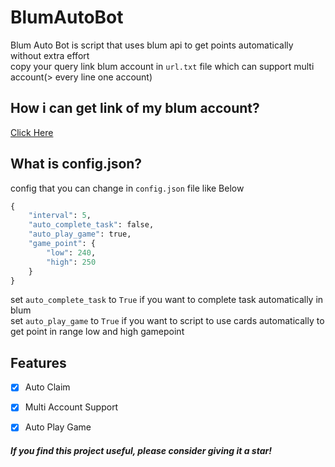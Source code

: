 ﻿# BlumAutoBot

Blum Auto Bot is script that uses blum api to get points automatically without extra effort     
copy your query link blum account in `url.txt` file which can support multi account(> every line one account)



## How i can get link of my blum account?  

[Click Here](https://github.com/rezamatin1290/BlumAutoBot/issues/2#issuecomment-2424082631)




## What is config.json?
config that you can change in `config.json` file
like Below

```python
{
    "interval": 5, 
    "auto_complete_task": false, 
    "auto_play_game": true, 
    "game_point": {
        "low": 240,
        "high": 250
    }
}
```

set `auto_complete_task` to `True` if you want to complete task automatically in blum     
set `auto_play_game` to `True` if you want to script to use cards automatically to get point in range low and high gamepoint            

## Features

- [x] Auto Claim
- [x] Multi Account Support
- [x] Auto Play Game


#####  If you find this project useful, please consider giving it a star! 
﻿
